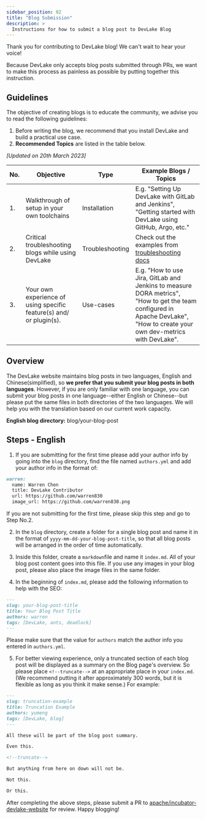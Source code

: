 ```yaml
---
sidebar_position: 02
title: "Blog Submission"
description: >
  Instructions for how to submit a blog post to DevLake Blog
---
```


Thank you for contributing to DevLake blog! We can't wait to hear your voice! 

Because DevLake only accepts blog posts submitted through PRs, we want to make this process as painless as possible by putting together this instruction.

## Guidelines

The objective of creating blogs is to educate the community, we advise you to read the following guidelines:

1. Before writing the blog, we recommend that you install DevLake and build a practical use case.
2. **Recommended Topics** are listed in the table below.

 _[Updated on 20th March 2023]_
 
| No.| Objective | Type | Example Blogs / Topics | 
|---| ------ | --------------| ------------ |
| 1.| Walkthrough of setup in your own toolchains | Installation | E.g. "Setting Up DevLake with GitLab and Jenkins", "Getting started with DevLake using GitHub, Argo, etc." |
| 2.| Critical troubleshooting blogs while using DevLake | Troubleshooting | Check out the examples from [troubleshooting docs](https://devlake.apache.org/docs/Troubleshooting/) |
| 3.| Your own experience of using specific feature(s) and/ or plugin(s). | Use-cases | E.g. "How to use Jira, GitLab and Jenkins to measure DORA metrics", "How to get the team configured in Apache DevLake", "How to create your own dev-metrics with DevLake". | 



## Overview

The DevLake website maintains blog posts in two languages, English and Chinese(simplified), so **we prefer that you submit your blog posts in both languages**. However, if you are only familiar with one language, you can submit your blog posts in one language--either English or Chinese--but please put the same files in both directories of the two languages. We will help you with the translation based on our current work capacity. 

**English blog directory:** blog/your-blog-post


## Steps - English
1. If you are submitting for the first time please add your author info by going into the `blog` directory, find the file named `authors.yml` and add your author info in the format of:

```markdown
warren:
  name: Warren Chen
  title: DevLake Contributor
  url: https://github.com/warren830
  image_url: https://github.com/warren830.png
```
If you are not submitting for the first time, please skip this step and go to Step No.2.

2. In the `blog` directory, create a folder for a single blog post and name it in the format of `yyyy-mm-dd-your-blog-post-title`, so that all blog posts will be arranged in the order of time automatically.

3. Inside this folder, create a `markdown`file and name it `index.md`. All of your blog post content goes into this file. If you use any images in your blog post, please also place the image files in the same folder.

4. In the beginning of `index.md`, please add the following information to help with the SEO:

```markdown
---
slug: your-blog-post-title
title: Your Blog Post Title
authors: warren
tags: [DevLake, ants, deadlock]
---
```
Please make sure that the value for `authors` match the author info you entered in `authors.yml`.

5. For better viewing experience, only a truncated section of each blog post will be displayed as a summary on the Blog page's overview. So please place `<!--truncate-->` at an appropriate place in your `index.md`. (We recommend putting it after approximately 300 words, but it is flexible as long as you think it make sense.) For example:

```markdown
---
slug: truncation-example
title: Truncation Example
authors: yumeng
tags: [DevLake, blog]
---

All these will be part of the blog post summary.

Even this.

<!--truncate-->

But anything from here on down will not be.

Not this.

Or this.
```


After completing the above steps, please submit a PR to [apache/incubator-devlake-website](https://github.com/apache/incubator-devlake-website) for review. Happy blogging!

